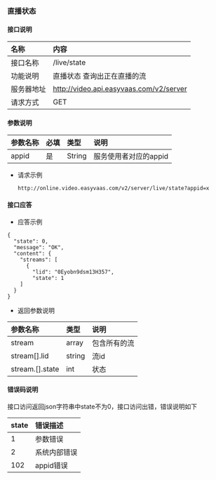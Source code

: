 ### 直播状态
#### 接口说明

| 名称 | 内容 |
|:--|:--|
| 接口名称     | /live/state |
| 功能说明|   直播状态 查询出正在直播的流   |
| 服务器地址| http://video.api.easyvaas.com/v2/server |
| 请求方式| GET |

#### 参数说明

| 参数名称        | 必填           | 类型 |说明 |
|:--|:--|:--|:--|
| appid      | 是 | String | 服务使用者对应的appid |

* 请求示例

	```
	http://online.video.easyvaas.com/v2/server/live/state?appid=x

	```


#### 接口应答

* 应答示例

```
{
  "state": 0,
  "message": "OK",
  "content": {
    "streams": [
      {
        "lid": "0Eyobn9dsm13H357",
        "state": 1
    ]
  }
}
```

* 返回参数说明

| 参数名称        | 类型 |说明 |
|:--|:--|:--|
| stream  |  array | 包含所有的流  |
| stream[].lid  |  string | 流id  |
| stream.[].state  |  int | 状态  |


#### 错误码说明
接口访问返回json字符串中state不为0，接口访问出错，错误说明如下

| state        | 错误描述           |
|:--|:--|
| 1     | 参数错误 |
| 2     | 系统内部错误 |
| 102   | appid错误 |
